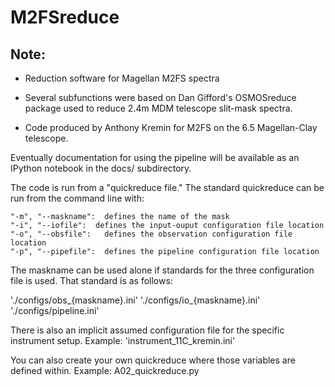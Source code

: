 M2FSreduce
=========

Note:
--- 
* Reduction software for Magellan M2FS spectra

* Several subfunctions were based on Dan Gifford's OSMOSreduce package used to reduce 2.4m MDM telescope slit-mask spectra.

* Code produced by Anthony Kremin for M2FS on the 6.5 Magellan-Clay telescope. 

Eventually documentation for using the pipeline will be available as an IPython notebook in the docs/ subdirectory.

The code is run from a "quickreduce file." The standard quickreduce can be run from the command
line with:

    "-m", "--maskname":  defines the name of the mask
    "-i", "--iofile":  defines the input-ouput configuration file location
    "-o", "--obsfile":   defines the observation configuration file location
    "-p", "--pipefile":  defines the pipeline configuration file location
    
The maskname can be used alone if standards for the three configuration file is used.
That standard is as follows:

'./configs/obs_{maskname}.ini'
'./configs/io_{maskname}.ini'
'./configs/pipeline.ini'

There is also an implicit assumed configuration file for the specific instrument setup. Example:
'instrument_11C_kremin.ini'

You can also create your own quickreduce where those variables are defined within. 
Example: A02_quickreduce.py

